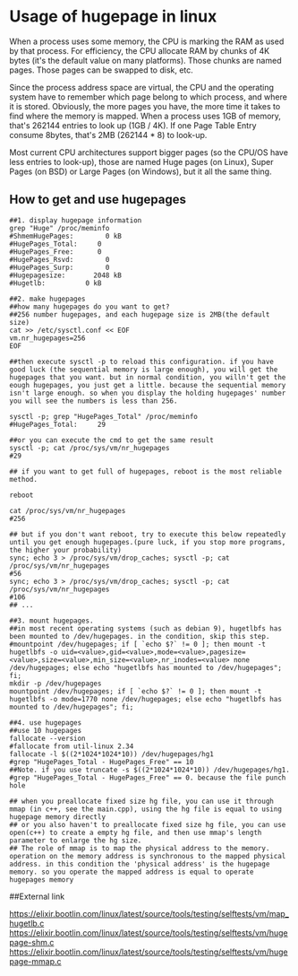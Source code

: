 # Usage of hugepage in linux

When a process uses some memory, the CPU is marking the RAM as used by that process. For efficiency, the CPU allocate RAM by chunks of 4K bytes (it's the default value on many platforms). Those chunks are named pages. Those pages can be swapped to disk, etc.

Since the process address space are virtual, the CPU and the operating system have to remember which page belong to which process, and where it is stored. Obviously, the more pages you have, the more time it takes to find where the memory is mapped. When a process uses 1GB of memory, that's 262144 entries to look up (1GB / 4K). If one Page Table Entry consume 8bytes, that's 2MB (262144 * 8) to look-up.

Most current CPU architectures support bigger pages (so the CPU/OS have less entries to look-up), those are named Huge pages (on Linux), Super Pages (on BSD) or Large Pages (on Windows), but it all the same thing.


## How to get and use hugepages

```shell
##1. display hugepage information
grep "Huge" /proc/meminfo
#ShmemHugePages:        0 kB
#HugePages_Total:     0
#HugePages_Free:      0
#HugePages_Rsvd:        0
#HugePages_Surp:        0
#Hugepagesize:       2048 kB
#Hugetlb:          0 kB

##2. make hugepages
##how many hugepages do you want to get?
##256 number hugepages, and each hugepage size is 2MB(the default size)
cat >> /etc/sysctl.conf << EOF
vm.nr_hugepages=256
EOF

##then execute sysctl -p to reload this configuration. if you have good luck (the sequential memory is large enough), you will get the hugepages that you want. but in normal condition, you willn't get the eough hugepages, you just get a little. because the sequential memory isn't large enough. so when you display the holding hugepages' number you will see the numbers is less than 256.

sysctl -p; grep "HugePages_Total" /proc/meminfo
#HugePages_Total:     29

##or you can execute the cmd to get the same result
sysctl -p; cat /proc/sys/vm/nr_hugepages
#29

## if you want to get full of hugepages, reboot is the most reliable method.

reboot

cat /proc/sys/vm/nr_hugepages
#256

## but if you don't want reboot, try to execute this below repeatedly until you get enough hugepages.(pure luck, if you stop more programs, the higher your probability)
sync; echo 3 > /proc/sys/vm/drop_caches; sysctl -p; cat /proc/sys/vm/nr_hugepages
#56
sync; echo 3 > /proc/sys/vm/drop_caches; sysctl -p; cat /proc/sys/vm/nr_hugepages
#106
## ...

##3. mount hugepages.
##in most recent operating systems (such as debian 9), hugetlbfs has been mounted to /dev/hugepages. in the condition, skip this step.
#mountpoint /dev/hugepages; if [ `echo $?` != 0 ]; then mount -t hugetlbfs -o uid=<value>,gid=<value>,mode=<value>,pagesize=<value>,size=<value>,min_size=<value>,nr_inodes=<value> none /dev/hugepages; else echo "hugetlbfs has mounted to /dev/hugepages"; fi;
mkdir -p /dev/hugepages
mountpoint /dev/hugepages; if [ `echo $?` != 0 ]; then mount -t hugetlbfs -o mode=1770 none /dev/hugepages; else echo "hugetlbfs has mounted to /dev/hugepages"; fi;

##4. use hugepages
##use 10 hugepages
fallocate --version
#fallocate from util-linux 2.34
fallocate -l $((2*1024*1024*10)) /dev/hugepages/hg1
#grep "HugePages_Total - HugePages_Free" == 10
##Note. if you use truncate -s $((2*1024*1024*10)) /dev/hugepages/hg1.
#grep "HugePages_Total - HugePages_Free" == 0. because the file punch hole

## when you preallocate fixed size hg file, you can use it through mmap (in c++, see the main.cpp), using the hg file is equal to using hugepage memory directly
## or you also haven't to preallocate fixed size hg file, you can use open(c++) to create a empty hg file, and then use mmap's length parameter to enlarge the hg size.
## The role of mmap is to map the physical address to the memory. operation on the memory address is synchronous to the mapped physical address. in this condition the 'physical address' is the hugepage memory. so you operate the mapped address is equal to operate hugepages memory
```

##External link

https://elixir.bootlin.com/linux/latest/source/tools/testing/selftests/vm/map_hugetlb.c
https://elixir.bootlin.com/linux/latest/source/tools/testing/selftests/vm/hugepage-shm.c
https://elixir.bootlin.com/linux/latest/source/tools/testing/selftests/vm/hugepage-mmap.c
